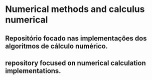 # Numerical methods and calculus numerical

Repositório focado nas implementações dos algoritmos de cálculo numérico.
---
repository focused on numerical calculation implementations.
---
